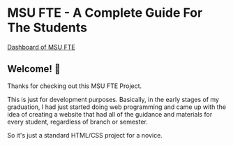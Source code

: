 # MSU FTE - A Complete Guide For The Students

[Dashboard of MSU FTE](./img/Dashboard.png)

## Welcome! 👋

Thanks for checking out this MSU FTE Project.

This is just for development purposes. Basically, in the early stages of my graduation, I had just started doing web programming and came up with the idea of creating a website that had all of the guidance and materials for every student, regardless of branch or semester.

So it's just a standard HTML/CSS project for a novice.
